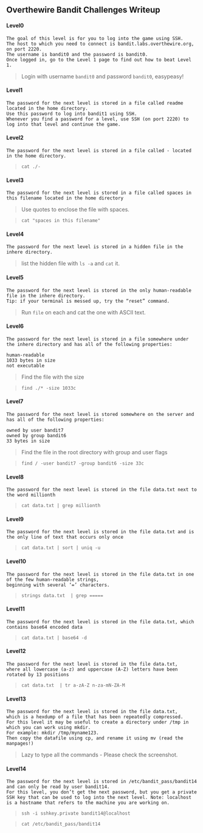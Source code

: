 ## Overthewire Bandit Challenges Writeup

#### Level0

```
The goal of this level is for you to log into the game using SSH. 
The host to which you need to connect is bandit.labs.overthewire.org, on port 2220.
The username is bandit0 and the password is bandit0.
Once logged in, go to the Level 1 page to find out how to beat Level 1.
```

> Login with username `bandit0` and password `bandit0`, easypeasy!

#### Level1

```
The password for the next level is stored in a file called readme located in the home directory.
Use this password to log into bandit1 using SSH.
Whenever you find a password for a level, use SSH (on port 2220) to log into that level and continue the game.
```


#### Level2

```
The password for the next level is stored in a file called - located in the home directory.

```

> `cat ./-`

#### Level3

```
The password for the next level is stored in a file called spaces in this filename located in the home directory
```

> Use quotes to enclose the file with spaces.

> `cat "spaces in this filename"`

#### Level4 

```
The password for the next level is stored in a hidden file in the inhere directory.
```

> list the hidden file with `ls -a` and `cat` it.

#### Level5

```
The password for the next level is stored in the only human-readable file in the inhere directory.
Tip: if your terminal is messed up, try the “reset” command.
```

>Run `file` on each and cat the one with ASCII text.

#### Level6

```
The password for the next level is stored in a file somewhere under the inhere directory and has all of the following properties:

human-readable
1033 bytes in size
not executable
```

> Find the file with the size 

> `find ./* -size 1033c`

#### Level7

```
The password for the next level is stored somewhere on the server and has all of the following properties:

owned by user bandit7
owned by group bandit6
33 bytes in size

```

> Find the file in the root directory with group and user flags

> `find / -user bandit7 -group bandit6 -size 33c`

#### Level8

```
The password for the next level is stored in the file data.txt next to the word millionth
```

>  `cat data.txt | grep millionth`

#### Level9

```
The password for the next level is stored in the file data.txt and is the only line of text that occurs only once
```

> `cat data.txt | sort | uniq -u`

#### Level10

```
The password for the next level is stored in the file data.txt in one of the few human-readable strings,
beginning with several ‘=’ characters.
```

> `strings data.txt  | grep =====`

#### Level11

```
The password for the next level is stored in the file data.txt, which contains base64 encoded data
```

> `cat data.txt | base64 -d`

#### Level12

```
The password for the next level is stored in the file data.txt, 
where all lowercase (a-z) and uppercase (A-Z) letters have been rotated by 13 positions
```

> `cat data.txt  | tr a-zA-Z n-za-mN-ZA-M`

#### Level13

```
The password for the next level is stored in the file data.txt,
which is a hexdump of a file that has been repeatedly compressed. 
For this level it may be useful to create a directory under /tmp in which you can work using mkdir.
For example: mkdir /tmp/myname123.
Then copy the datafile using cp, and rename it using mv (read the manpages!)
```

> Lazy to type all the commands - Please check the screenshot.

#### Level14

```
The password for the next level is stored in /etc/bandit_pass/bandit14 and can only be read by user bandit14.
For this level, you don’t get the next password, but you get a private SSH key that can be used to log into the next level. Note: localhost is a hostname that refers to the machine you are working on.
```

> `ssh -i sshkey.private bandit14@localhost`

> `cat /etc/bandit_pass/bandit14`
